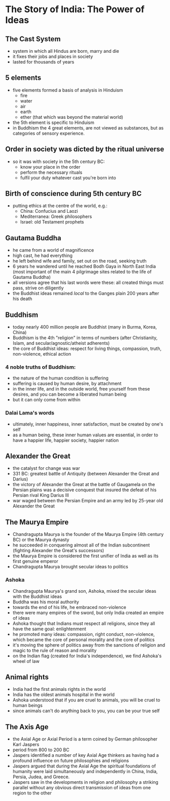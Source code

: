 # The Story of India: The Power of Ideas

## The Cast System
* system in which all Hindus are born, marry and die
* it fixes their jobs and places in society
* lasted for thousands of years

## 5 elements
* five elements formed a basis of analysis in Hinduism
  * fire
  * water 
  * air 
  * earth
  * ether (that which was beyond the material world)
* the 5th element is specific to Hinduism
* in Buddhism the 4 great elements, are not viewed as substances, but as categories of sensory experience.

## Order in society was dicted by the ritual universe
* so it was with society in the 5th century BC:
  * know your place in the order
  * perform the necessary rituals
  * fulfil your duty whatever cast you're born into

## Birth of conscience during 5th century BC
* putting ethics at the centre of the world, e.g.:
  * China: Confucius and Laozi
  * Mediterranea: Greek philosophers
  * Israel: old Testament prophets

## Gautama Buddha
* he came from a world of magnificence
* high cast, he had everything
* he left behind wife and family, set out on the road, seeking truth
* 6 years he wandered until he reached Bodh Gaya in North East India (most important of the main 4 pilgrimage sites related to the life of Gautama Buddha)
* all versions agree that his last words were these: all created things must pass, strive on diligently
* the Buddhist ideas remained *local* to the Ganges plain 200 years after his death

## Buddhism
* today nearly 400 million people are Buddhist (many in Burma, Korea, China)
* Buddhism is the 4th "religion" in terms of numbers (after Christianity, Islam, and secular/agnostic/atheist adherents)
* the core of Buddhist ideas: respect for living things, compassion, truth, non-violence, ethical action

### 4 noble truths of Buddhism:
* the nature of the human condition is suffering
* suffering is caused by human desire, by attachment
* in the inner life, and in the outside world, free yourself from these desires, and you can become a liberated human being
* but it can only come from within

### Dalai Lama's words
* ultimately, inner happiness, inner satisfaction, must be created by one's self
* as a human being, these inner human values are essential, in order to have a happier life, happier society, happier nation

## Alexander the Great
* the catalyst for change was war
* 331 BC: greatest battle of Antiquity (between Alexander the Great and Darius)
* the victory of Alexander the Great at the battle of Gaugamela on the Persian plains was a decisive conquest that insured the defeat of his Persian rival King Darius III
* war waged between the Persian Empire and an army led by 25-year old Alexander the Great

## The Maurya Empire
* Chandragupta Maurya is the founder of the Maurya Empire (4th century BC) or the Maurya dynasty
* he succeeded in conquering almost all of the Indian subcontinent (fighting Alexander the Great's successors)
* the Maurya Empire is considered the first unifier of India as well as its first genuine emperor
* Chandragupta Maurya brought secular ideas to politics

### Ashoka
* Chandragupta Maurya's grand son, Ashoka, mixed the secular ideas with the Buddhist ideas
* Buddha was his moral authority
* towards the end of his life, he embraced non-violence
* there were many empires of the sword, but only India created an empire of ideas
* Ashoka thought that Indians must respect all religions, since they all have the same goal: enlightenment
* he promoted many ideas: compassion, right conduct, non-violence, which became the core of personal morality and the core of politics
* it's moving the sphere of politics away from the sanctions of religion and magic to the rule of reason and morality
* on the Indian flag (created for India's independence), we find Ashoka's wheel of law

## Animal rights
* India had the first animals rights in the world
* India has the oldest animals hospital in the world
* Ashoka understood that if you are cruel to animals, you will be cruel to human beings
* since animals can't do anything back to you, you can be your true self

## The Axis Age
* the Axial Age or Axial Period is a term coined by German philosopher Karl Jaspers 
* period from 800 to 200 BC
* Jaspers identified a number of key Axial Age thinkers as having had a profound influence on future philosophies and religions
* Jaspers argued that during the Axial Age the spiritual foundations of humanity were laid simultaneously and independently in China, India, Persia, Judea, and Greece.
* Jaspers saw in the developments in religion and philosophy a striking parallel without any obvious direct transmission of ideas from one region to the other

